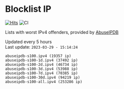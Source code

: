 # Blocklist IP

[![Hits](https://hits.seeyoufarm.com/api/count/incr/badge.svg?url=https%3A%2F%2Fgithub.com%2Fborestad%2Fblocklist-ip%2F&count_bg=%2379C83D&title_bg=%23555555&icon=&icon_color=%23E7E7E7&title=hits&edge_flat=false)](https://hits.seeyoufarm.com)  ![CI](https://img.shields.io/github/workflow/status/borestad/blocklist-ip/CI?style=flat-square)

Lists with worst IPv4 offenders, provided by [AbuseIPDB](https://www.abuseipdb.com/)

<!-- FOOTER-PLACEHOLDER -->
Updated every 5 hours<br>
Last update: `2023-03-29 - 15:14:24`
```
abuseipdb-s100.ipv4 (19357 ip)
abuseipdb-s100-1d.ipv4 (37492 ip)
abuseipdb-s100-2d.ipv4 (46734 ip)
abuseipdb-s100-3d.ipv4 (53988 ip)
abuseipdb-s100-7d.ipv4 (70385 ip)
abuseipdb-s100-30d.ipv4 (94219 ip)
abuseipdb-s100-all.ipv4 (253286 ip)
```
